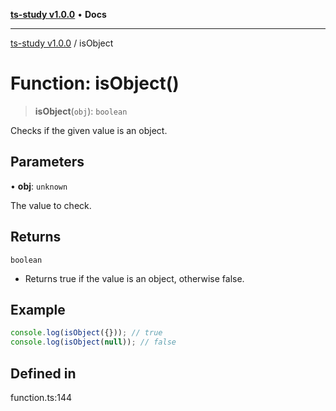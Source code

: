 [**ts-study v1.0.0**](../README.md) • **Docs**

***

[ts-study v1.0.0](../README.md) / isObject

# Function: isObject()

> **isObject**(`obj`): `boolean`

Checks if the given value is an object.

## Parameters

• **obj**: `unknown`

The value to check.

## Returns

`boolean`

- Returns true if the value is an object, otherwise false.

## Example

```ts
console.log(isObject({})); // true
console.log(isObject(null)); // false
```

## Defined in

function.ts:144
